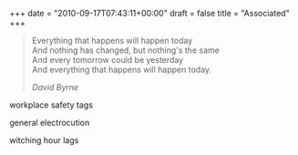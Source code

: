 +++
date = "2010-09-17T07:43:11+00:00"
draft = false
title = "Associated"
+++
<blockquote>&#13;
<p>Everything that happens will happen today<br />And nothing has changed, but nothing's the same<br />And every tomorrow could be yesterday<br />And everything that happens will happen today.</p>&#13;
<p><em>David Byrne</em></p>&#13;
</blockquote>&#13;
<p>workplace safety tags</p>&#13;
<p>general electrocution</p>&#13;
<p>witching hour lags</p>&#13;
 
